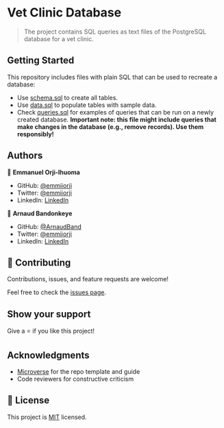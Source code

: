 # Vet Clinic Database

> The project contains SQL queries as text files of the PostgreSQL database for a vet clinic.


## Getting Started

This repository includes files with plain SQL that can be used to recreate a database:

- Use [schema.sql](./schema.sql) to create all tables.
- Use [data.sql](./data.sql) to populate tables with sample data.
- Check [queries.sql](./queries.sql) for examples of queries that can be run on a newly created database. **Important note: this file might include queries that make changes in the database (e.g., remove records). Use them responsibly!**


## Authors

👤 **Emmanuel Orji-Ihuoma**

- GitHub: [@emmiiorji](https://github.com/emmiiorji)
- Twitter: [@emmiiorji](https://twitter.com/emmiiorji)
- LinkedIn: [LinkedIn](https://linkedin.com/in/orji-emmanuel)

👤 **Arnaud Bandonkeye**

- GitHub: [@ArnaudBand](https://github.com/ArnaudBand)
- Twitter: [@emmiiorji](https://twitter.com/@ba104781)
- LinkedIn: [LinkedIn](https://www.linkedin.com/in/ArnaudBandonkeye/)

## 🤝 Contributing

Contributions, issues, and feature requests are welcome!

Feel free to check the [issues page](../../issues/).

## Show your support

Give a ⭐️ if you like this project!

## Acknowledgments

- [Microverse](https://www.microverse.org/) for the repo template and guide
- Code reviewers for constructive criticism

## 📝 License

This project is [MIT](./MIT.md) licensed.
